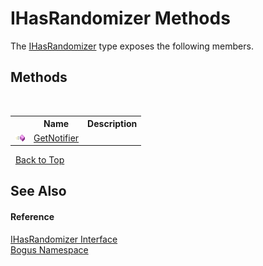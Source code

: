 # IHasRandomizer Methods
 

The <a href="T_Bogus_IHasRandomizer">IHasRandomizer</a> type exposes the following members.


## Methods
&nbsp;<table><tr><th></th><th>Name</th><th>Description</th></tr><tr><td>![Public method](media/pubmethod.gif "Public method")</td><td><a href="M_Bogus_IHasRandomizer_GetNotifier">GetNotifier</a></td><td /></tr></table>&nbsp;
<a href="#ihasrandomizer-methods">Back to Top</a>

## See Also


#### Reference
<a href="T_Bogus_IHasRandomizer">IHasRandomizer Interface</a><br /><a href="N_Bogus">Bogus Namespace</a><br />